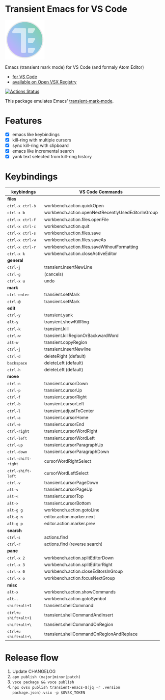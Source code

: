 # Transient Emacs for VS Code

<img src="https://raw.githubusercontent.com/yasuyuky/transient-emacs/main/image/icon.png" width="128px">

Emacs (transient mark mode) for VS Code (and formaly Atom Editor)

- [for VS Code](https://marketplace.visualstudio.com/items?itemName=yasuyuky.transient-emacs)
- [available on Open VSX Registry](https://open-vsx.org/extension/yasuyuky/transient-emacs)

[![Actions Status][github actions status]][github actions]

This package emulates Emacs'
[transient-mark-mode](http://www.emacswiki.org/emacs/TransientMarkMode).

# Features

- [x] emacs like keybindings
- [x] kill-ring with multiple cursors
- [x] sync kill-ring with clipboard
- [x] emacs like incremental search
- [x] yank text selected from kill-ring history

# Keybindings

| keybindngs           | VS Code Commands                                   |
| -------------------- | -------------------------------------------------- |
| **files**            |                                                    |
| `ctrl-x ctrl-b`      | workbench.action.quickOpen                         |
| `ctrl-x b`           | workbench.action.openNextRecentlyUsedEditorInGroup |
| `ctrl-x ctrl-f`      | workbench.action.files.openFile                    |
| `ctrl-x ctrl-c`      | workbench.action.quit                              |
| `ctrl-x ctrl-s`      | workbench.action.files.save                        |
| `ctrl-x ctrl-w`      | workbench.action.files.saveAs                      |
| `ctrl-x ctrl-r`      | workbench.action.files.saveWithoutFormatting       |
| `ctrl-x k`           | workbench.action.closeActiveEditor                 |
| **general**          |                                                    |
| `ctrl-j`             | transient.insertNewLine                            |
| `ctrl-g`             | (cancels)                                          |
| `ctrl-x u`           | undo                                               |
| **mark**             |                                                    |
| `ctrl-enter`         | transient.setMark                                  |
| `ctrl-@`             | transient.setMark                                  |
| **edit**             |                                                    |
| `ctrl-y`             | transient.yank                                     |
| `alt-y`              | transient.showKillRing                             |
| `ctrl-k`             | transient.kill                                     |
| `ctrl-w`             | transient.killRegionOrBackwardWord                 |
| `alt-w`              | transient.copyRegion                               |
| `ctrl-j`             | transient.insertNewline                            |
| `ctrl-d`             | deleteRight (default)                              |
| `backspace`          | deleteLeft (default)                               |
| `ctrl-h`             | deleteLeft (default)                               |
| **move**             |                                                    |
| `ctrl-n`             | transient.cursorDown                               |
| `ctrl-p`             | transient.cursorUp                                 |
| `ctrl-f`             | transient.cursorRight                              |
| `ctrl-b`             | transient.cursorLeft                               |
| `ctrl-l`             | transient.adjustToCenter                           |
| `ctrl-a`             | transient.cursorHome                               |
| `ctrl-e`             | transient.cursorEnd                                |
| `ctrl-right`         | transient.cursorWordRight                          |
| `ctrl-left`          | transient.cursorWordLeft                           |
| `ctrl-up`            | transient.cursorParagraphUp                        |
| `ctrl-down`          | transient.cursorParagraphDown                      |
| `ctrl-shift-right`   | cursorWordRightSelect                              |
| `ctrl-shift-left`    | cursorWordLeftSelect                               |
| `ctrl-v`             | transient.cursorPageDown                           |
| `alt-v`              | transient.cursorPageUp                             |
| `alt-<`              | transient.cursorTop                                |
| `alt->`              | transient.cursorBottom                             |
| `alt-g g`            | workbench.action.gotoLine                          |
| `alt-g n`            | editor.action.marker.next                          |
| `alt-g p`            | editor.action.marker.prev                          |
| **search**           |                                                    |
| `ctrl-s`             | actions.find                                       |
| `ctrl-r`             | actions.find (reverse search)                      |
| **pane**             |                                                    |
| `ctrl-x 2`           | workbench.action.splitEditorDown                   |
| `ctrl-x 3`           | workbench.action.splitEditorRight                  |
| `ctrl-x 0`           | workbench.action.closeEditorsInGroup               |
| `ctrl-x o`           | workbench.action.focusNextGroup                    |
| **misc**             |                                                    |
| `alt-x`              | workbench.action.showCommands                      |
| `alt-.`              | workbench.action.gotoSymbol                        |
| `shift+alt+1`        | transient.shellCommand                             |
| `ctrl+u shift+alt+1` | transient.shellCommandAndInsert                    |
| `shift+alt+\`        | transient.shellCommandOnRegion                     |
| `ctrl+u shift+alt+\` | transient.shellCommandOnRegionAndReplace           |

# Release flow

1. Update CHANGELOG
2. `apm publish (major|minor|patch)`
3. `vsce package && vsce publish`
4. `npx ovsx publish transient-emacs-$(jq -r .version package.json).vsix -p $OVSX_TOKEN`

[github actions status]: https://img.shields.io/github/actions/workflow/status/yasuyuky/transient-emacs/test.yml?branch=main
[github actions]: https://github.com/yasuyuky/transient-emacs/actions
